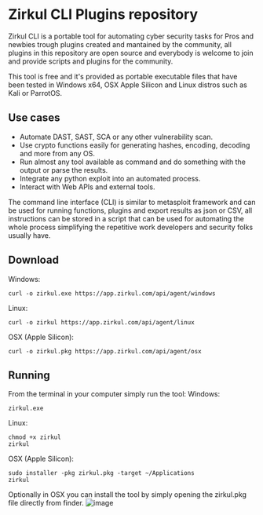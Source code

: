 # Zirkul CLI Plugins repository
Zirkul CLI is a portable tool for automating cyber security tasks for Pros and newbies trough plugins created and mantained by the community, all plugins in this repository are open source and everybody is welcome to join and provide scripts and plugins for the community.

This tool is free and it's provided as portable executable files that have been tested in Windows x64, OSX Apple Silicon and Linux distros such as Kali or ParrotOS.

## Use cases
* Automate DAST, SAST, SCA or any other vulnerability scan.
* Use crypto functions easily for generating hashes, encoding, decoding and more from any OS.
* Run almost any tool available as command and do something with the output or parse the results.
* Integrate any python exploit into an automated process.
* Interact with Web APIs and external tools.

The command line interface (CLI) is similar to metasploit framework and can be used for running functions, plugins and export results as json or CSV, all instructions can be stored in a script that can be used for automating the whole process simplifying the repetitive work developers and security folks usually have.

## Download

Windows:
```
curl -o zirkul.exe https://app.zirkul.com/api/agent/windows

```
Linux:
```
curl -o zirkul https://app.zirkul.com/api/agent/linux
```
OSX (Apple Silicon):
```
curl -o zirkul.pkg https://app.zirkul.com/api/agent/osx
```
## Running
From the terminal in your computer simply run the tool:
Windows:
```
zirkul.exe
```
Linux:
```
chmod +x zirkul
zirkul
```
OSX (Apple Silicon):
```
sudo installer -pkg zirkul.pkg -target ~/Applications
zirkul
```
Optionally in OSX you can install the tool by simply opening the zirkul.pkg file directly from finder.
![image](https://github.com/user-attachments/assets/c393bedf-c269-4367-a566-72f5aa32db1a)

